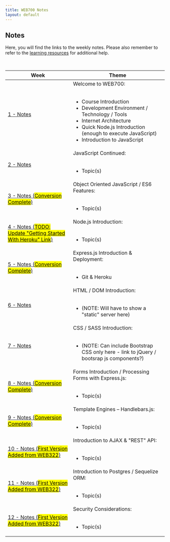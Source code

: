 ```yaml
---
title: WEB700 Notes
layout: default
---
```


## Notes

Here, you will find the links to the weekly notes.  Please also remember to refer to the [learning resources](/resources) for additional help.

<br>

<table>
<thead>
<tr>
<th>Week</th>
<th>Theme</th>
</tr>
</thead>
<tbody>
<tr>
<td><a href="/web700/notes/week01">1 - Notes</a></td>
<td>
Welcome to WEB700:<br><br>
<ul>
  <li>Course Introduction</li>
<li>Development Environment / Technology / Tools</li>
  <li>Internet Architecture</li>
  <li>Quick Node.js Introduction (enough to execute JavaScript)</li>
  <li>Introduction to JavaScript</li>
</ul>
</td>
</tr>
<tr>
<td><a href="/web700/notes/week02">2 - Notes</a></td>
<td>
JavaScript Continued:<br><br>
<ul>
<li>Topic(s)</li>
</ul>
</td>
</tr>
<tr>
  <td><a href="/web700/notes/week03">3 - Notes (<mark>Conversion Complete</mark>)</a></td>
<td>
Object Oriented JavaScript / ES6 Features:<br><br>
<ul>
<li>Topic(s)</li>
</ul>
</td>
</tr>
<tr>
<td><a href="/web700/notes/week04">4 - Notes (<mark>TODO: Update "Getting Started With Heroku" Link</mark>)</a></td>
<td>
Node.js Introduction:<br><br>
<ul>
<li>Topic(s)</li>
</ul>
</td>
</tr>
<tr>
<td><a href="/web700/notes/week05">5 - Notes (<mark>Conversion Complete</mark>)</a></td>
<td>
Express.js Introduction &amp; Deployment:<br><br>
<ul>
<li>Git &amp; Heroku</li>
</ul>
</td>
</tr>
<tr>
<td><a href="/web700/notes/week06">6 - Notes</a></td>
<td>
HTML / DOM Introduction:<br><br>
<ul>
<li>(NOTE: Will have to show a "static" server here)</li>
</ul>
</td>
</tr>
<tr>
<td><a href="/web700/notes/week07">7 - Notes</a></td>
<td>
CSS / SASS Introduction:<br><br>
<ul>
<li>(NOTE: Can include Bootstrap CSS only here - link to jQuery / bootsrap js components?)</li>
</ul>
</td>
</tr>
<tr>
<td><a href="/web700/notes/week08">8 - Notes (<mark>Conversion Complete</mark>)</a></td>
<td>
Forms Introduction / Processing Forms with Express.js:<br><br>
<ul>
<li>Topic(s)</li>
</ul>
</td>
</tr>
  <tr>
<td><a href="/web700/notes/week09">9 - Notes (<mark>Conversion Complete</mark>)</a></td>
<td>
Template Engines – Handlebars.js:<br><br>
<ul>
<li>Topic(s)</li>
</ul>
</td>
</tr>
  <tr>
<td><a href="/web700/notes/week10">10 - Notes (<mark>First Version Added from WEB322</mark>)</a></td>
<td>
Introduction to AJAX & "REST" API:<br><br>
<ul>
<li>Topic(s)</li>
</ul>
</td>
</tr>
    <tr>
<td><a href="/web700/notes/week11">11 - Notes (<mark>First Version Added from WEB322</mark>)</a></td>
<td>
  Introduction to Postgres / Sequelize ORM:<br><br>
<ul>
  <li>Topic(s)</li>
  </ul>
</td>
</tr>
  <tr>
<td><a href="/web700/notes/week12">12 - Notes (<mark>First Version Added from WEB322</mark>)</a></td>
<td>
Security Considerations:<br><br>
<ul>
<li>Topic(s)</li>
</ul>  
</td>
</tr>
</tbody>
</table>
